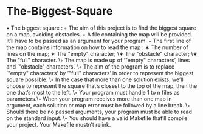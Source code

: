 # The-Biggest-Square
• The biggest square : ◦ The aim of this project is to find the biggest square on a map, avoiding obstacles. 
◦ A file containing the map will be provided. It’ll have to be passed as an argument for your program. ◦ The first line of the map contains information on how to read the map : ∗ The number of lines on the map; ∗ The "empty" character; \∗ The "obstacle" character; \∗ The "full" character. \◦ The map is made up of ’"empty" characters’, lines and ’"obstacle" characters’. \◦ The aim of the program is to replace ’"empty" characters’ by ’"full" characters’ in order to represent the biggest square possible. \◦ In the case that more than one solution exists, we’ll choose to represent the square that’s closest to the top of the map, then the one that’s most to the left. \◦ Your program must handle 1 to n files as parameters.\◦ When your program receives more than one map in argument, each solution or map error must be followed by a line break. \◦ Should there be no passed arguments, your program must be able to read on the standard input. \◦ You should have a valid Makefile that’ll compile your project. Your Makefile mustn’t relink.
